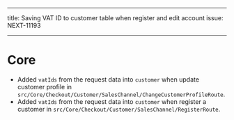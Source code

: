 ---
title: Saving VAT ID to customer table when register and edit account
issue: NEXT-11193
___
# Core
*  Added `vatIds` from the request data into `customer` when update customer profile in `src/Core/Checkout/Customer/SalesChannel/ChangeCustomerProfileRoute`.
*  Added `vatIds` from the request data into `customer` when register a customer in `src/Core/Checkout/Customer/SalesChannel/RegisterRoute`.

